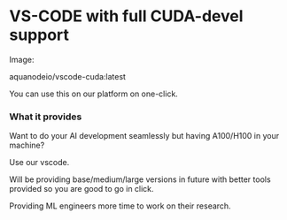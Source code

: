 # VS-CODE with full CUDA-devel support

Image:

aquanodeio/vscode-cuda:latest

You can use this on our platform on one-click.

### What it provides

Want to do your AI development seamlessly but having A100/H100 in your machine?

Use our vscode.

Will be providing base/medium/large versions in future with better tools provided so you are good to go in click.

Providing ML engineers more time to work on their research.